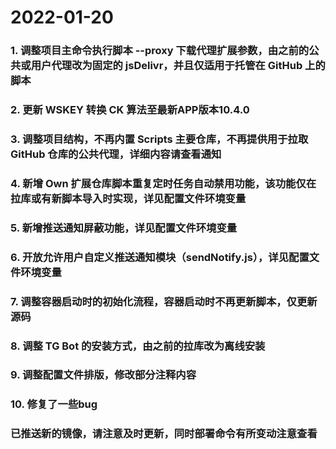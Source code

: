 # 2022-01-20

### 1. 调整项目主命令执行脚本 --proxy 下载代理扩展参数，由之前的公共或用户代理改为固定的 jsDelivr，并且仅适用于托管在 GitHub 上的脚本
### 2. 更新 WSKEY 转换 CK 算法至最新APP版本10.4.0
### 3. 调整项目结构，不再内置 Scripts 主要仓库，不再提供用于拉取 GitHub 仓库的公共代理，详细内容请查看通知
### 4. 新增 Own 扩展仓库脚本重复定时任务自动禁用功能，该功能仅在拉库或有新脚本导入时实现，详见配置文件环境变量
### 5. 新增推送通知屏蔽功能，详见配置文件环境变量
### 6. 开放允许用户自定义推送通知模块（sendNotify.js），详见配置文件环境变量
### 7. 调整容器启动时的初始化流程，容器启动时不再更新脚本，仅更新源码
### 8. 调整 TG Bot 的安装方式，由之前的拉库改为离线安装
### 9. 调整配置文件排版，修改部分注释内容
### 10. 修复了一些bug

###
### 已推送新的镜像，请注意及时更新，同时部署命令有所变动注意查看